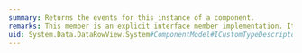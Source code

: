 ```yaml
---
summary: Returns the events for this instance of a component.
remarks: This member is an explicit interface member implementation. It can be used only when the <xref:System.Data.DataRowView> instance is cast to an <xref:System.ComponentModel.ICustomTypeDescriptor> interface.
uid: System.Data.DataRowView.System#ComponentModel#ICustomTypeDescriptor#GetEvents*
---
```

